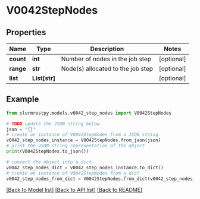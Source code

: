# V0042StepNodes


## Properties

Name | Type | Description | Notes
------------ | ------------- | ------------- | -------------
**count** | **int** | Number of nodes in the job step | [optional]
**range** | **str** | Node(s) allocated to the job step | [optional]
**list** | **List[str]** |  | [optional]

## Example

```python
from slurmrestpy.models.v0042_step_nodes import V0042StepNodes

# TODO update the JSON string below
json = "{}"
# create an instance of V0042StepNodes from a JSON string
v0042_step_nodes_instance = V0042StepNodes.from_json(json)
# print the JSON string representation of the object
print(V0042StepNodes.to_json())

# convert the object into a dict
v0042_step_nodes_dict = v0042_step_nodes_instance.to_dict()
# create an instance of V0042StepNodes from a dict
v0042_step_nodes_from_dict = V0042StepNodes.from_dict(v0042_step_nodes_dict)
```
[[Back to Model list]](../README.md#documentation-for-models) [[Back to API list]](../README.md#documentation-for-api-endpoints) [[Back to README]](../README.md)


